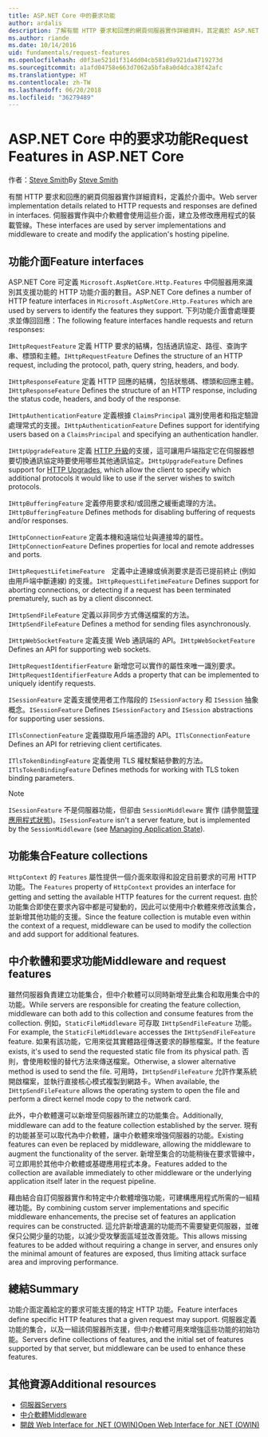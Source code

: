 ```yaml
---
title: ASP.NET Core 中的要求功能
author: ardalis
description: 了解有關 HTTP 要求和回應的網頁伺服器實作詳細資料，其定義於 ASP.NET Core 的介面中。
ms.author: riande
ms.date: 10/14/2016
uid: fundamentals/request-features
ms.openlocfilehash: d0f3ae521d1f314dd04cb581d9a921da4719273d
ms.sourcegitcommit: a1afd04758e663d7062a5bfa8a0d4dca38f42afc
ms.translationtype: HT
ms.contentlocale: zh-TW
ms.lasthandoff: 06/20/2018
ms.locfileid: "36279489"
---
```

# <a name="request-features-in-aspnet-core"></a><span data-ttu-id="80db3-103">ASP.NET Core 中的要求功能</span><span class="sxs-lookup"><span data-stu-id="80db3-103">Request Features in ASP.NET Core</span></span>

<span data-ttu-id="80db3-104">作者：[Steve Smith](https://ardalis.com/)</span><span class="sxs-lookup"><span data-stu-id="80db3-104">By [Steve Smith](https://ardalis.com/)</span></span>

<span data-ttu-id="80db3-105">有關 HTTP 要求和回應的網頁伺服器實作詳細資料，定義於介面中。</span><span class="sxs-lookup"><span data-stu-id="80db3-105">Web server implementation details related to HTTP requests and responses are defined in interfaces.</span></span> <span data-ttu-id="80db3-106">伺服器實作與中介軟體會使用這些介面，建立及修改應用程式的裝載管線。</span><span class="sxs-lookup"><span data-stu-id="80db3-106">These interfaces are used by server implementations and middleware to create and modify the application's hosting pipeline.</span></span>

## <a name="feature-interfaces"></a><span data-ttu-id="80db3-107">功能介面</span><span class="sxs-lookup"><span data-stu-id="80db3-107">Feature interfaces</span></span>

<span data-ttu-id="80db3-108">ASP.NET Core 可定義 `Microsoft.AspNetCore.Http.Features` 中伺服器用來識別其支援功能的 HTTP 功能介面的數目。</span><span class="sxs-lookup"><span data-stu-id="80db3-108">ASP.NET Core defines a number of HTTP feature interfaces in `Microsoft.AspNetCore.Http.Features` which are used by servers to identify the features they support.</span></span> <span data-ttu-id="80db3-109">下列功能介面會處理要求並傳回回應：</span><span class="sxs-lookup"><span data-stu-id="80db3-109">The following feature interfaces handle requests and return responses:</span></span>

<span data-ttu-id="80db3-110">`IHttpRequestFeature` 定義 HTTP 要求的結構，包括通訊協定、路徑、查詢字串、標頭和主體。</span><span class="sxs-lookup"><span data-stu-id="80db3-110">`IHttpRequestFeature` Defines the structure of an HTTP request, including the protocol, path, query string, headers, and body.</span></span>

<span data-ttu-id="80db3-111">`IHttpResponseFeature` 定義 HTTP 回應的結構，包括狀態碼、標頭和回應主體。</span><span class="sxs-lookup"><span data-stu-id="80db3-111">`IHttpResponseFeature` Defines the structure of an HTTP response, including the status code, headers, and body of the response.</span></span>

<span data-ttu-id="80db3-112">`IHttpAuthenticationFeature` 定義根據 `ClaimsPrincipal` 識別使用者和指定驗證處理常式的支援。</span><span class="sxs-lookup"><span data-stu-id="80db3-112">`IHttpAuthenticationFeature` Defines support for identifying users based on a `ClaimsPrincipal` and specifying an authentication handler.</span></span>

<span data-ttu-id="80db3-113">`IHttpUpgradeFeature` 定義 [HTTP 升級](https://tools.ietf.org/html/rfc2616.html#section-14.42)的支援，這可讓用戶端指定它在伺服器想要切換通訊協定時要使用哪些其他通訊協定。</span><span class="sxs-lookup"><span data-stu-id="80db3-113">`IHttpUpgradeFeature` Defines support for [HTTP Upgrades](https://tools.ietf.org/html/rfc2616.html#section-14.42), which allow the client to specify which additional protocols it would like to use if the server wishes to switch protocols.</span></span>

<span data-ttu-id="80db3-114">`IHttpBufferingFeature` 定義停用要求和/或回應之緩衝處理的方法。</span><span class="sxs-lookup"><span data-stu-id="80db3-114">`IHttpBufferingFeature` Defines methods for disabling buffering of requests and/or responses.</span></span>

<span data-ttu-id="80db3-115">`IHttpConnectionFeature` 定義本機和遠端位址與連接埠的屬性。</span><span class="sxs-lookup"><span data-stu-id="80db3-115">`IHttpConnectionFeature` Defines properties for local and remote addresses and ports.</span></span>

<span data-ttu-id="80db3-116">`IHttpRequestLifetimeFeature`　定義中止連線或偵測要求是否已提前終止 (例如由用戶端中斷連線) 的支援。</span><span class="sxs-lookup"><span data-stu-id="80db3-116">`IHttpRequestLifetimeFeature` Defines support for aborting connections, or detecting if a request has been terminated prematurely, such as by a client disconnect.</span></span>

<span data-ttu-id="80db3-117">`IHttpSendFileFeature` 定義以非同步方式傳送檔案的方法。</span><span class="sxs-lookup"><span data-stu-id="80db3-117">`IHttpSendFileFeature` Defines a method for sending files asynchronously.</span></span>

<span data-ttu-id="80db3-118">`IHttpWebSocketFeature` 定義支援 Web 通訊端的 API。</span><span class="sxs-lookup"><span data-stu-id="80db3-118">`IHttpWebSocketFeature` Defines an API for supporting web sockets.</span></span>

<span data-ttu-id="80db3-119">`IHttpRequestIdentifierFeature` 新增您可以實作的屬性來唯一識別要求。</span><span class="sxs-lookup"><span data-stu-id="80db3-119">`IHttpRequestIdentifierFeature` Adds a property that can be implemented to uniquely identify requests.</span></span>

<span data-ttu-id="80db3-120">`ISessionFeature` 定義支援使用者工作階段的 `ISessionFactory` 和 `ISession` 抽象概念。</span><span class="sxs-lookup"><span data-stu-id="80db3-120">`ISessionFeature` Defines `ISessionFactory` and `ISession` abstractions for supporting user sessions.</span></span>

<span data-ttu-id="80db3-121">`ITlsConnectionFeature` 定義擷取用戶端憑證的 API。</span><span class="sxs-lookup"><span data-stu-id="80db3-121">`ITlsConnectionFeature` Defines an API for retrieving client certificates.</span></span>

<span data-ttu-id="80db3-122">`ITlsTokenBindingFeature` 定義使用 TLS 權杖繫結參數的方法。</span><span class="sxs-lookup"><span data-stu-id="80db3-122">`ITlsTokenBindingFeature` Defines methods for working with TLS token binding parameters.</span></span>

> [!NOTE]
> <span data-ttu-id="80db3-123">`ISessionFeature` 不是伺服器功能，但卻由 `SessionMiddleware` 實作 (請參閱[管理應用程式狀態](app-state.md))。</span><span class="sxs-lookup"><span data-stu-id="80db3-123">`ISessionFeature` isn't a server feature, but is implemented by the `SessionMiddleware` (see [Managing Application State](app-state.md)).</span></span>

## <a name="feature-collections"></a><span data-ttu-id="80db3-124">功能集合</span><span class="sxs-lookup"><span data-stu-id="80db3-124">Feature collections</span></span>

<span data-ttu-id="80db3-125">`HttpContext` 的 `Features` 屬性提供一個介面來取得和設定目前要求的可用 HTTP 功能。</span><span class="sxs-lookup"><span data-stu-id="80db3-125">The `Features` property of `HttpContext` provides an interface for getting and setting the available HTTP features for the current request.</span></span> <span data-ttu-id="80db3-126">由於功能集合即使在要求內容中都是可變動的，因此可以使用中介軟體來修改該集合，並新增其他功能的支援。</span><span class="sxs-lookup"><span data-stu-id="80db3-126">Since the feature collection is mutable even within the context of a request, middleware can be used to modify the collection and add support for additional features.</span></span>

## <a name="middleware-and-request-features"></a><span data-ttu-id="80db3-127">中介軟體和要求功能</span><span class="sxs-lookup"><span data-stu-id="80db3-127">Middleware and request features</span></span>

<span data-ttu-id="80db3-128">雖然伺服器負責建立功能集合，但中介軟體可以同時新增至此集合和取用集合中的功能。</span><span class="sxs-lookup"><span data-stu-id="80db3-128">While servers are responsible for creating the feature collection, middleware can both add to this collection and consume features from the collection.</span></span> <span data-ttu-id="80db3-129">例如，`StaticFileMiddleware` 可存取 `IHttpSendFileFeature` 功能。</span><span class="sxs-lookup"><span data-stu-id="80db3-129">For example, the `StaticFileMiddleware` accesses the `IHttpSendFileFeature` feature.</span></span> <span data-ttu-id="80db3-130">如果有該功能，它用來從其實體路徑傳送要求的靜態檔案。</span><span class="sxs-lookup"><span data-stu-id="80db3-130">If the feature exists, it's used to send the requested static file from its physical path.</span></span> <span data-ttu-id="80db3-131">否則，會使用較慢的替代方法來傳送檔案。</span><span class="sxs-lookup"><span data-stu-id="80db3-131">Otherwise, a slower alternative method is used to send the file.</span></span> <span data-ttu-id="80db3-132">可用時，`IHttpSendFileFeature` 允許作業系統開啟檔案，並執行直接核心模式複製到網路卡。</span><span class="sxs-lookup"><span data-stu-id="80db3-132">When available, the `IHttpSendFileFeature` allows the operating system to open the file and perform a direct kernel mode copy to the network card.</span></span>

<span data-ttu-id="80db3-133">此外，中介軟體還可以新增至伺服器所建立的功能集合。</span><span class="sxs-lookup"><span data-stu-id="80db3-133">Additionally, middleware can add to the feature collection established by the server.</span></span> <span data-ttu-id="80db3-134">現有的功能甚至可以取代為中介軟體，讓中介軟體來增強伺服器的功能。</span><span class="sxs-lookup"><span data-stu-id="80db3-134">Existing features can even be replaced by middleware, allowing the middleware to augment the functionality of the server.</span></span> <span data-ttu-id="80db3-135">新增至集合的功能稍後在要求管線中，可立即用於其他中介軟體或基礎應用程式本身。</span><span class="sxs-lookup"><span data-stu-id="80db3-135">Features added to the collection are available immediately to other middleware or the underlying application itself later in the request pipeline.</span></span>

<span data-ttu-id="80db3-136">藉由結合自訂伺服器實作和特定中介軟體增強功能，可建構應用程式所需的一組精確功能。</span><span class="sxs-lookup"><span data-stu-id="80db3-136">By combining custom server implementations and specific middleware enhancements, the precise set of features an application requires can be constructed.</span></span> <span data-ttu-id="80db3-137">這允許新增遺漏的功能而不需要變更伺服器，並確保只公開少量的功能，以減少受攻擊面區域並改善效能。</span><span class="sxs-lookup"><span data-stu-id="80db3-137">This allows missing features to be added without requiring a change in server, and ensures only the minimal amount of features are exposed, thus limiting attack surface area and improving performance.</span></span>

## <a name="summary"></a><span data-ttu-id="80db3-138">總結</span><span class="sxs-lookup"><span data-stu-id="80db3-138">Summary</span></span>

<span data-ttu-id="80db3-139">功能介面定義給定的要求可能支援的特定 HTTP 功能。</span><span class="sxs-lookup"><span data-stu-id="80db3-139">Feature interfaces define specific HTTP features that a given request may support.</span></span> <span data-ttu-id="80db3-140">伺服器定義功能的集合，以及一組該伺服器所支援，但中介軟體可用來增強這些功能的初始功能。</span><span class="sxs-lookup"><span data-stu-id="80db3-140">Servers define collections of features, and the initial set of features supported by that server, but middleware can be used to enhance these features.</span></span>

## <a name="additional-resources"></a><span data-ttu-id="80db3-141">其他資源</span><span class="sxs-lookup"><span data-stu-id="80db3-141">Additional resources</span></span>

* [<span data-ttu-id="80db3-142">伺服器</span><span class="sxs-lookup"><span data-stu-id="80db3-142">Servers</span></span>](xref:fundamentals/servers/index)
* [<span data-ttu-id="80db3-143">中介軟體</span><span class="sxs-lookup"><span data-stu-id="80db3-143">Middleware</span></span>](xref:fundamentals/middleware/index)
* [<span data-ttu-id="80db3-144">開啟 Web Interface for .NET (OWIN)</span><span class="sxs-lookup"><span data-stu-id="80db3-144">Open Web Interface for .NET (OWIN)</span></span>](xref:fundamentals/owin)
